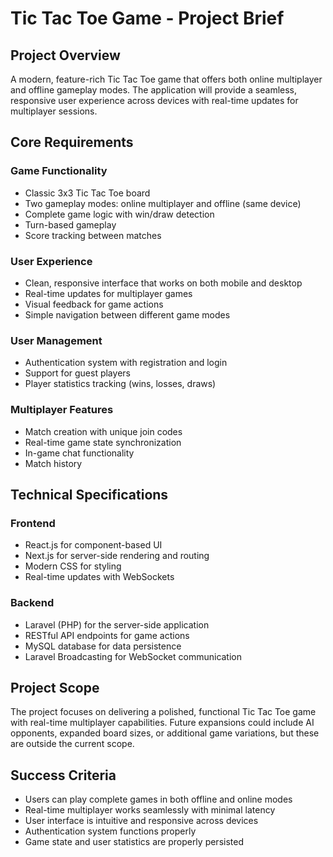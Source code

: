 # Tic Tac Toe Game - Project Brief

## Project Overview
A modern, feature-rich Tic Tac Toe game that offers both online multiplayer and offline gameplay modes. The application will provide a seamless, responsive user experience across devices with real-time updates for multiplayer sessions.

## Core Requirements

### Game Functionality
- Classic 3x3 Tic Tac Toe board
- Two gameplay modes: online multiplayer and offline (same device)
- Complete game logic with win/draw detection
- Turn-based gameplay
- Score tracking between matches

### User Experience
- Clean, responsive interface that works on both mobile and desktop
- Real-time updates for multiplayer games
- Visual feedback for game actions
- Simple navigation between different game modes

### User Management
- Authentication system with registration and login
- Support for guest players
- Player statistics tracking (wins, losses, draws)

### Multiplayer Features
- Match creation with unique join codes
- Real-time game state synchronization
- In-game chat functionality
- Match history

## Technical Specifications

### Frontend
- React.js for component-based UI
- Next.js for server-side rendering and routing
- Modern CSS for styling
- Real-time updates with WebSockets

### Backend
- Laravel (PHP) for the server-side application
- RESTful API endpoints for game actions
- MySQL database for data persistence
- Laravel Broadcasting for WebSocket communication

## Project Scope
The project focuses on delivering a polished, functional Tic Tac Toe game with real-time multiplayer capabilities. Future expansions could include AI opponents, expanded board sizes, or additional game variations, but these are outside the current scope.

## Success Criteria
- Users can play complete games in both offline and online modes
- Real-time multiplayer works seamlessly with minimal latency
- User interface is intuitive and responsive across devices
- Authentication system functions properly
- Game state and user statistics are properly persisted 